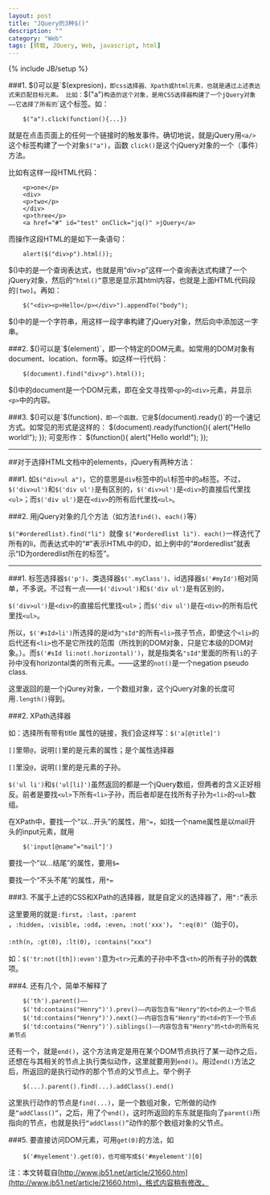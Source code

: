 ```yaml
---
layout: post
title: "JQuery的3种$()"
description: ""
category: "Web"
tags: [转载, JQuery, Web, javascript, html]
---
```

{% include JB/setup %}

###1. $()可以是`$(expresion)`，即css选择器、Xpath或html元素，也就是通过上述表达式来匹配目标元素。
   比如：`$("a")`构造的这个对象，是用CSS选择器构建了一个jQuery对象——它选择了所有的`<a/>`这个标签。如：

   <!-- more -->
        $("a").click(function(){...})
   
   
   就是在点击页面上的任何一个链接时的触发事件。确切地说，就是jQuery用`<a/>`这个标签构建了一个对象`$("a")`，函数 `click()`是这个jQuery对象的一个（事件）方法。

   比如有这样一段HTML代码：

        <p>one</p>
        <div>
        <p>two</p>
        </div>
        <p>three</p>
        <a href="#" id="test" onClick="jq()" >jQuery</a> 

   而操作这段HTML的是如下一条语句：

        alert($("div>p").html());

   $()中的是一个查询表达式，也就是用“div>p”这样一个查询表达式构建了一个jQuery对象，然后的`“html()”`意思是显示其html内容，也就是上面HTML代码段的`[two]`。再如：

        $("<div><p>Hello</p></div>").appendTo("body");

   $()中的是一个字符串，用这样一段字串构建了jQuery对象，然后向<body/>中添加这一字串。

###2. $()可以是`$(element)`，即一个特定的DOM元素。如常用的DOM对象有document、location、form等。如这样一行代码：

        $(document).find("div>p").html());

   $()中的document是一个DOM元素，即在全文寻找带`<p>`的`<div>`元素，并显示`<p>`中的内容。

###3. $()可以是`$(function)`，即一个函数，它是`$(document).ready()`的一个速记方式。如常见的形式是这样的：
        $(document).ready(function(){
        alert("Hello world!");
        });
   可变形作：
        $(function(){
        alert("Hello world!");
        });

****************************************************************

##对于选择HTML文档中的elements，jQuery有两种方法：

###1. 如`$("div>ul a")`，它的意思是`div`标签中的`ul`标签中的`a`标签。不过，`$('div>ul')`和`$('div ul')`是有区别的，`$('div>ul')`是`<div>`的直接后代里找`<ul>`；而`$('div ul')`是在`<div>`的所有后代里找`<ul>`。

###2. 用jQuery对象的几个方法（如方法`find()`、`each()`等）

   `$("#orderedlist).find("li") `就像 `$("#orderedlist li"). each()`一样迭代了所有的li，而表达式中的“#”表示HTML中的ID，如上例中的“#orderedlist”就表示“ID为orderedlist所在的标签”。 

****************************************************************

###1. 标签选择器`$('p')`、类选择器`$('.myClass')`、id选择器`$('#myId')`相对简单，不多说。不过有一点——`$('div>ul')`和`$('div ul')`是有区别的，

   `$('div>ul')`是`<div>`的直接后代里找`<ul>`；而`$('div ul')`是在`<div>`的所有后代里找`<ul>`。

   所以，`$('#sId>li')`所选择的是id为`"sId"`的所有`<li>`孩子节点，即使这个`<li>`的后代还有`<li>`也不是它所找的范围（所找到的DOM对象，只是它本级的DOM对象。）。而`$('#sId li:not(.horizontal)')`，就是指类名`"sId"`里面的所有`li`的子孙中没有horizontal类的所有元素。——这里的`not()`是一个negation pseudo class.

   这里返回的是一个jQurey对象，一个数组对象，这个jQuery对象的长度可用`.length()`得到。

###2. XPath选择器

如：选择所有带有title 属性的链接，我们会这样写：`$('a[@title]')`

   `[]`里带`@`，说明`[]`里的是元素的属性；是个属性选择器

   `[]`里没`@`，说明`[]`里的是元素的子孙。

   `$('ul li')`和`$('ul[li]')`虽然返回的都是一个jQuery数组，但两者的含义正好相反。前者是要找`<ul>`下所有`<li>`子孙，而后者却是在找所有子孙为`<li>`的`<ul>`数组。

   在XPath中，要找一个“以...开头”的属性，用`^=`，如找一个name属性是以mail开头的input元素，就用

        $('input[@name^="mail"]')

   要找一个“以...结尾”的属性，要用`$=`

   要找一个“不头不尾”的属性，用`*=`

###3. 不属于上述的CSS和XPath的选择器，就是自定义的选择器了，用`“:”`表示

   这里要用的就是`:first`，`:last`，`:parent` ，`:hidden`，`:visible`，`:odd`，`:even`，`:not('xxx')`， `":eq(0)"`（始于0)，

   `:nth(n`，`:gt(0)`，`:lt(0)`，`:contains("xxx")`

   如：`$('tr:not([th]):even')`意为`<tr>`元素的子孙中不含`<th>`的所有子孙的偶数项。

###4. 还有几个，简单不解释了

        $('th').parent()——
        $('td:contains("Henry")').prev()——内容包含有"Henry"的<td>的上一个节点
        $('td:contains("Henry")').next()——内容包含有"Henry"的<td>的下一个节点
        $('td:contains("Henry")').siblings()——内容包含有"Henry"的<td>的所有兄弟节点

   还有一个，就是`end()`，这个方法肯定是用在某个DOM节点执行了某一动作之后，还想在与其相关的节点上执行类似动作，这里就要用到`end()`。用过`end()`方法之后，所返回的是执行动作的那个节点的父节点上。举个例子

        $(...).parent().find(...).addClass().end()

   这里执行动作的节点是`find(...)`，是一个数组对象，它所做的动作是`“addClass()”`，之后，用了个`end()`，这时所返回的东东就是指向了`parent()`所指向的节点，也就是执行`“addClass()”`动作的那个数组对象的父节点。

###5. 要直接访问DOM元素，可用`get(0)`的方法，如

        $('#myelement').get(0)，也可缩写成$('#myelement')[0]

注：本文转载自[http://www.jb51.net/article/21660.htm](http://www.jb51.net/article/21660.htm)，格式内容稍有修改。

